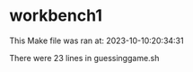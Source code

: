 # workbench1
This Make file was ran at: 2023-10-10:20:34:31

There were 23 lines in guessinggame.sh 
